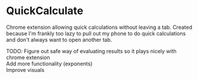 # QuickCalculate
Chrome extension allowing quick calculations without leaving a tab. Created because I'm frankly too lazy to pull out my phone
to do quick calculations and don't always want to open another tab.

TODO:
  Figure out safe way of evaluating results so it plays nicely with chrome extension  
  Add more functionality (exponents)  
  Improve visuals  
